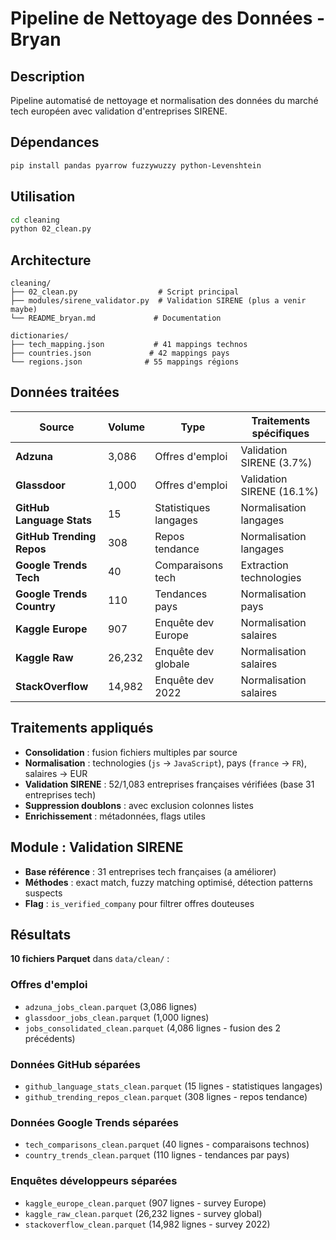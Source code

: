 # Pipeline de Nettoyage des Données - Bryan

## Description
Pipeline automatisé de nettoyage et normalisation des données du marché tech européen avec validation d'entreprises SIRENE.

## Dépendances
```bash
pip install pandas pyarrow fuzzywuzzy python-Levenshtein
```

## Utilisation
```bash
cd cleaning
python 02_clean.py
```

## Architecture
```
cleaning/
├── 02_clean.py                  # Script principal
├── modules/sirene_validator.py  # Validation SIRENE (plus a venir maybe)
└── README_bryan.md             # Documentation

dictionaries/
├── tech_mapping.json           # 41 mappings technos
├── countries.json             # 42 mappings pays
└── regions.json              # 55 mappings régions
```

## Données traitées
| Source | Volume | Type | Traitements spécifiques |
|--------|--------|------|------------------------|
| **Adzuna** | 3,086 | Offres d'emploi | Validation SIRENE (3.7%) |
| **Glassdoor** | 1,000 | Offres d'emploi | Validation SIRENE (16.1%) |
| **GitHub Language Stats** | 15 | Statistiques langages | Normalisation langages |
| **GitHub Trending Repos** | 308 | Repos tendance | Normalisation langages |
| **Google Trends Tech** | 40 | Comparaisons tech | Extraction technologies |
| **Google Trends Country** | 110 | Tendances pays | Normalisation pays |
| **Kaggle Europe** | 907 | Enquête dev Europe | Normalisation salaires |
| **Kaggle Raw** | 26,232 | Enquête dev globale | Normalisation salaires |
| **StackOverflow** | 14,982 | Enquête dev 2022 | Normalisation salaires |


## Traitements appliqués
- **Consolidation** : fusion fichiers multiples par source
- **Normalisation** : technologies (`js` → `JavaScript`), pays (`france` → `FR`), salaires → EUR
- **Validation SIRENE** : 52/1,083 entreprises françaises vérifiées (base 31 entreprises tech)
- **Suppression doublons** : avec exclusion colonnes listes
- **Enrichissement** : métadonnées, flags utiles

## Module : Validation SIRENE 
- **Base référence** : 31 entreprises tech françaises (a améliorer)
- **Méthodes** : exact match, fuzzy matching optimisé, détection patterns suspects
- **Flag** : `is_verified_company` pour filtrer offres douteuses

## Résultats
**10 fichiers Parquet** dans `data/clean/` :

### Offres d'emploi
- `adzuna_jobs_clean.parquet` (3,086 lignes)
- `glassdoor_jobs_clean.parquet` (1,000 lignes) 
- `jobs_consolidated_clean.parquet` (4,086 lignes - fusion des 2 précédents)

### Données GitHub séparées
- `github_language_stats_clean.parquet` (15 lignes - statistiques langages)
- `github_trending_repos_clean.parquet` (308 lignes - repos tendance)

### Données Google Trends séparées
- `tech_comparisons_clean.parquet` (40 lignes - comparaisons technos)
- `country_trends_clean.parquet` (110 lignes - tendances par pays)

### Enquêtes développeurs séparées
- `kaggle_europe_clean.parquet` (907 lignes - survey Europe)
- `kaggle_raw_clean.parquet` (26,232 lignes - survey global)
- `stackoverflow_clean.parquet` (14,982 lignes - survey 2022)
